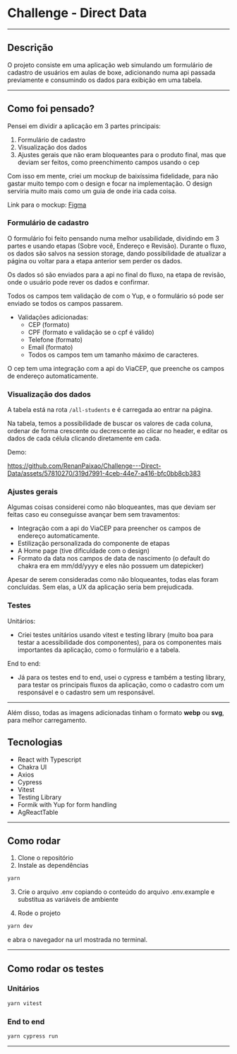 # Challenge - Direct Data

---

## Descrição

O projeto consiste em uma aplicação web simulando um formulário de cadastro de usuários em aulas de boxe, adicionando 
numa api passada previamente e consumindo os dados para exibição em uma tabela. 

---

## Como foi pensado?

Pensei em dividir a aplicação em 3 partes principais:

1. Formulário de cadastro
2. Visualização dos dados
3. Ajustes gerais que não eram bloqueantes para o produto final, mas que deviam ser feitos, como preenchimento 
campos usando o cep

Com isso em mente, criei um mockup de baixíssima fidelidade, para não gastar muito tempo com o design e focar na 
implementação. O design serviria muito mais como um guia de onde iria cada coisa.

Link para o mockup: [Figma](https://www.figma.com/file/6jL5rUb9TKgmX18qP7596A/Direct-Data---Challenge)

### Formulário de cadastro

O formulário foi feito pensando numa melhor usabilidade, dividindo em 3 partes e usando etapas (Sobre você, Endereço e 
Revisão). Durante o fluxo, os dados são salvos na session storage, dando possibilidade de atualizar a página ou voltar para a etapa anterior sem 
perder os dados.

Os dados só são enviados para a api no final do fluxo, na etapa de revisão, onde o usuário pode rever os dados e confirmar.

Todos os campos tem validação de com o Yup, e o formulário só pode ser enviado se todos os campos passarem.

- Validações adicionadas:
    - CEP (formato)
    - CPF (formato e validação se o cpf é válido)
    - Telefone (formato)
    - Email (formato)
    - Todos os campos tem um tamanho máximo de caracteres.

O cep tem uma integração com a api do ViaCEP, que preenche os campos de endereço automaticamente.

### Visualização dos dados

A tabela está na rota `/all-students` e é carregada ao entrar na página.

Na tabela, temos a possibilidade de buscar os valores de cada coluna, ordenar de forma crescente ou decrescente 
ao clicar no header, e editar os dados de cada célula clicando diretamente em cada.

Demo:

https://github.com/RenanPaixao/Challenge---Direct-Data/assets/57810270/319d7991-4ceb-44e7-a416-bfc0bb8cb383

### Ajustes gerais

Algumas coisas considerei como não bloqueantes, mas que deviam ser feitas caso eu conseguisse avançar bem sem travamentos:

- Integração com a api do ViaCEP para preencher os campos de endereço automaticamente.
- Estilização personalizada do componente de etapas
- A Home page (tive dificuldade com o design)
- Formato da data nos campos de data de nascimento (o default do chakra era em mm/dd/yyyy e eles não possuem um datepicker)

Apesar de serem consideradas como não bloqueantes, todas elas foram concluídas. Sem elas, a UX da aplicação seria bem prejudicada.

### Testes

Unitários:

- Criei testes unitários usando vitest e testing library (muito boa para testar a acessibilidade dos componentes), 
para os componentes mais importantes da aplicação, como o formulário e a tabela.

End to end:
- Já para os testes end to end, usei o cypress e também a testing library, para testar os principais fluxos da 
aplicação, como o cadastro com um responsável e o cadastro sem um responsável.

---

Além disso, todas as imagens adicionadas tinham o formato **webp** ou **svg**, para melhor carregamento.

## Tecnologias

- React with Typescript
- Chakra UI
- Axios
- Cypress
- Vitest 
- Testing Library
- Formik with Yup for form handling
- AgReactTable 

---

## Como rodar

1. Clone o repositório
2. Instale as dependências

```bash
yarn
```

3. Crie o arquivo .env copiando o conteúdo do arquivo .env.example e substitua as variáveis de ambiente

4. Rode o projeto

```bash
yarn dev
```

e abra o navegador na url mostrada no terminal.

---

## Como rodar os testes

### Unitários
```bash
yarn vitest
```

### End to end

```bash
yarn cypress run
```
---


